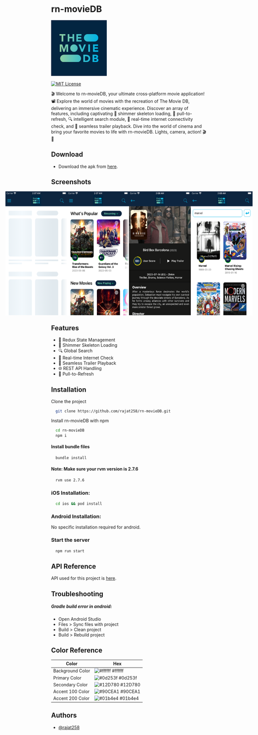 
# rn-movieDB

![Logo](./app/assets/images/logo@3x.png)

[![MIT License](https://img.shields.io/badge/version-1.0.0-blue.svg)](https://choosealicense.com/licenses/mit/)


🎬 Welcome to rn-movieDB, your ultimate cross-platform movie application! 📽️ Explore the world of movies with the recreation of The Movie DB, delivering an immersive cinematic experience. Discover an array of features, including captivating 🔮 shimmer skeleton loading, 🔄 pull-to-refresh, 🔍 intelligent search module, 📡 real-time internet connectivity check, and 🎥 seamless trailer playback. Dive into the world of cinema and bring your favorite movies to life with rn-movieDB. Lights, camera, action! 🎬🍿


## Download

- Download the apk from [here](https://github.com/rajat258/rn-groot).


## Screenshots

<div style="display: flex; justify-content: center;">
  <img src="./app/assets/github/screenshot1.png" alt="App Screenshot" 
        style="display: block;
        height: 400px;
        width: 200px;
        margin: auto;"/>
    <img src="./app/assets/github/screenshot2.png" alt="App Screenshot" 
        style="display: block;
        height: 400px;
        width: 200px;
        margin: auto;"/>    
    <img src="./app/assets/github/screenshot3.png" alt="App Screenshot" 
        style="display: block;
        height: 400px;
        width: 200px;
        margin: auto;"/>
    <img src="./app/assets/github/screenshot4.png" alt="App Screenshot" 
        style="display: block;
        height: 400px;
        width: 200px;
        margin: auto;"/>
</div>


## Features

- 🔄 Redux State Management
- 🔮 Shimmer Skeleton Loading
- 🔍 Global Search
- 📡 Real-time Internet Check
- 🎥 Seamless Trailer Playback
- 🌐 REST API Handling
- 🔄 Pull-to-Refresh


## Installation

Clone the project

```bash
  git clone https://github.com/rajat258/rn-movieDB.git
```

Install rn-movieDB with npm

```bash
  cd rn-movieDB
  npm i
```

#### Install bundle files

```bash
  bundle install
```

#### Note: Make sure your rvm version is 2.7.6

```bash
  rvm use 2.7.6
```

### iOS Installation:

```bash
  cd ios && pod install
```

### Android Installation:

No specific installation required for android.

### Start the server

```bash
  npm run start
```
## API Reference

API used for this project is [here](https://developer.themoviedb.org/docs/getting-started).


## Troubleshooting

##### Gradle build error in android:
- Open Android Studio
- Files > Sync files with project
- Build > Clean project
- Build > Rebuild project

## Color Reference

| Color              | Hex                                                              |
| ------------------ | ---------------------------------------------------------------- |
| Background Color      | ![#ffffff](https://via.placeholder.com/10/ffffff?text=+) #ffffff |
| Primary Color | ![#0d253f](https://via.placeholder.com/10/0d253f?text=+) #0d253f |
| Secondary Color    | ![#12D780](https://via.placeholder.com/10/12D780?text=+) #12D780 |
| Accent 100 Color   | ![#90CEA1](https://via.placeholder.com/10/90CEA1?text=+) #90CEA1 |
| Accent 200 Color   | ![#01b4e4](https://via.placeholder.com/10/01b4e4?text=+) #01b4e4 |


## Authors

- [@rajat258](https://github.com/rajat258)


